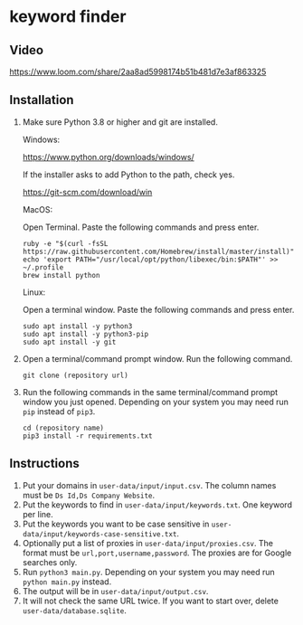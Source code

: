# keyword finder

## Video

https://www.loom.com/share/2aa8ad5998174b51b481d7e3af863325

## Installation

1. Make sure Python 3.8 or higher and git are installed.

    Windows:

    https://www.python.org/downloads/windows/

    If the installer asks to add Python to the path, check yes.

    https://git-scm.com/download/win

    MacOS:

    Open Terminal. Paste the following commands and press enter.

    ```
    ruby -e "$(curl -fsSL https://raw.githubusercontent.com/Homebrew/install/master/install)"
    echo 'export PATH="/usr/local/opt/python/libexec/bin:$PATH"' >> ~/.profile
    brew install python
    ```

    Linux:

    Open a terminal window. Paste the following commands and press enter.

    ```
    sudo apt install -y python3
    sudo apt install -y python3-pip
    sudo apt install -y git
    ```

3. Open a terminal/command prompt window. Run the following command.

    ```
    git clone (repository url)
    ```

4. Run the following commands in the same terminal/command prompt window you just opened. Depending on your system you may need run `pip` instead of `pip3`.

    ```
    cd (repository name)
    pip3 install -r requirements.txt
    ```

## Instructions

1. Put your domains in `user-data/input/input.csv`. The column names must be `Ds Id,Ds Company Website`.
2. Put the keywords to find in `user-data/input/keywords.txt`. One keyword per line.
3. Put the keywords you want to be case sensitive in `user-data/input/keywords-case-sensitive.txt`.
4. Optionally put a list of proxies in `user-data/input/proxies.csv`. The format must be `url,port,username,password`. The proxies are for Google searches only.
5. Run `python3 main.py`. Depending on your system you may need run `python main.py` instead.
6. The output will be in `user-data/input/output.csv`.
7. It will not check the same URL twice. If you want to start over, delete `user-data/database.sqlite`.